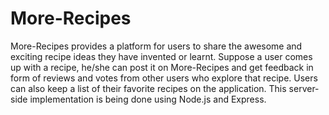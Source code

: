 ﻿# More-Recipes
More-Recipes provides a platform for users to share the awesome and exciting  recipe ideas they  have invented or learnt. 
Suppose a user comes up with a recipe,  he/she can post it on  More-Recipes and  get feedback in form of reviews and votes from other users who explore that  recipe.
Users can also keep a list of their favorite recipes on the application. This server-side implementation is being done using Node.js and Express.
